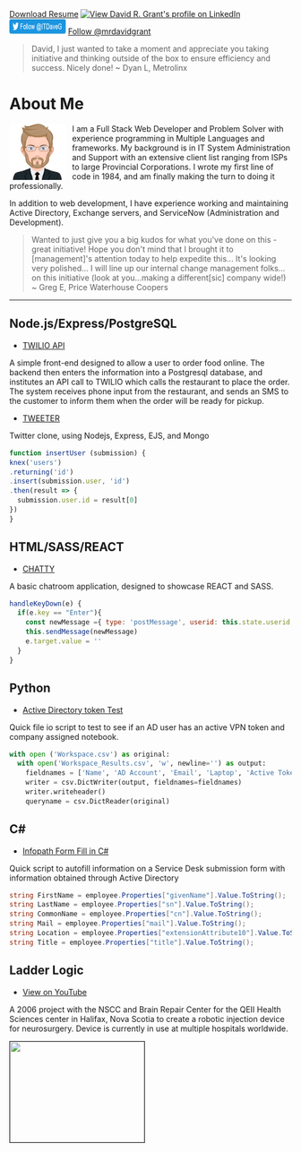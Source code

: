 <div width="100%" style="margin: 0 auto">
  <a class="github-button" aria-label="Download Resume" href="https://mrdavidgrant.github.io/David_Grant_Resume.pdf" data-icon="octicon-cloud-download" height="28px"  width="25%" data-size="large">Download Resume</a>
  <a class="linkedin-button" href="https://ca.linkedin.com/in/mrdavidgrant" target="blank"><img height="28px" alt="View David R. Grant's profile on LinkedIn" src="https://static.licdn.com/scds/common/u/img/webpromo/btn_viewmy_160x25.png" border="0"></a>
  <a href="https://twitter.com/ITDaveG" target="blank"><img height="28px" width=" 20%" src="images/twitterFollow.png" border="0"></a>
  <a class="github-button" aria-label="Follow @mrdavidgrant on GitHub" href="https://github.com/mrdavidgrant" data-size="large" width="25%">Follow @mrdavidgrant</a>
</div>

> David, I just wanted to take a moment and appreciate you taking initiative and thinking outside of the box to ensure efficiency and success. Nicely done!
~ Dyan L, Metrolinx

# About Me

<img src="./images/myAvatar.svg" width="100px" height="100px" style="float: left; margin-right: 12px">

I am a Full Stack Web Developer and Problem Solver with experience programming in Multiple Languages and frameworks.  My background is in IT System Administration and Support with an extensive client list ranging from ISPs to large Provincial Corporations.  I wrote my first line of code in 1984, and am finally making the turn to doing it professionally. 

In addition to web development, I have experience working and maintaining Active Directory, Exchange servers, and ServiceNow (Administration and Development).


> Wanted to just give you a big kudos for what you've done on this - great initiative! Hope you don't mind that I brought it to [management]'s attention today to help expedite this... It's looking very polished... I will line up our internal change management folks... on this initiative (look at you...making a different[sic] company wide!)
~ Greg E, Price Waterhouse Coopers

***************

## Node.js/Express/PostgreSQL
- <a href="https://mrdavidgrant.github.io/the-eating-place">TWILIO API</a> 

A simple front-end designed to allow a user to order food online.  The backend then enters the information into a Postgresql database, and institutes an API call to TWILIO which calls the restaurant to place the order. The system receives phone input from the restaurant, and sends an SMS to the customer to inform them when the order will be ready for pickup.

- <a href="https://mrdavidgrant.github.io/tweeter/">TWEETER</a>

Twitter clone, using Nodejs, Express, EJS, and Mongo

```javascript
function insertUser (submission) {
knex('users')
.returning('id')
.insert(submission.user, 'id')
.then(result => {
  submission.user.id = result[0]
})
}
```

## HTML/SASS/REACT
- <a href='https://mrdavidgrant.github.io/chatty/'>CHATTY</a>

A basic chatroom application, designed to showcase REACT and SASS.

```javascript
handleKeyDown(e) {
  if(e.key == "Enter"){
    const newMessage ={ type: 'postMessage', userid: this.state.userid, username: this.state.currentUser.name, content: e.target.value}
    this.sendMessage(newMessage)
    e.target.value = ''
  }
}
```

## Python
- <a href="https://mrdavidgrant.github.io/workspace_token_test/">Active Directory token Test</a>

Quick file io script to test to see if an AD user has an active VPN token and company assigned notebook.

```python
with open ('Workspace.csv') as original:
  with open('Workspace_Results.csv', 'w', newline='') as output:
    fieldnames = ['Name', 'AD Account', 'Email', 'Laptop', 'Active Token', 'WebEx']
    writer = csv.DictWriter(output, fieldnames=fieldnames)
    writer.writeheader()
    queryname = csv.DictReader(original)
```
## C# #
- <a href="https://mrdavidgrant.github.io/infopath_forms/">Infopath Form Fill in C#</a>

Quick script to autofill information on a Service Desk submission form with information obtained through Active Directory

```c#
string FirstName = employee.Properties["givenName"].Value.ToString();
string LastName = employee.Properties["sn"].Value.ToString();
string CommonName = employee.Properties["cn"].Value.ToString();
string Mail = employee.Properties["mail"].Value.ToString();
string Location = employee.Properties["extensionAttribute10"].Value.ToString();
string Title = employee.Properties["title"].Value.ToString();
```

## Ladder Logic
- <a href="https://www.youtube.com/watch?v=bZGecEJN5HI">View on YouTube</a>

A 2006 project with the NSCC and Brain Repair Center for the QEII Health Sciences center in Halifax, Nova Scotia to create a robotic injection device for neurosurgery.  Device is currently in use at multiple hospitals worldwide.
<div width="100%" margin="0 auto">
<a href="https://www.youtube.com/watch?feature-player_embedded&v=bZGecEJN5HI" target="_blank"><img src="https://img.youtube.com/vi/bZGecEJN5HI/3.jpg" width="240px" height="180px" border="1" /></a>
</div>

<!-- Place this tag in your head or just before your close body tag. -->
<script async defer src="https://buttons.github.io/buttons.js"></script>
